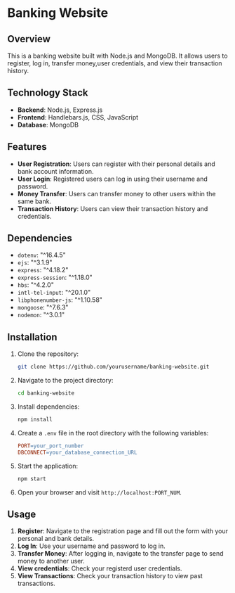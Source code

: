 # Banking Website

## Overview

This is a banking website built with Node.js and MongoDB. It allows users to register, log in, transfer money,user credentials, and view their transaction history.

## Technology Stack

- **Backend**: Node.js, Express.js
- **Frontend**: Handlebars.js, CSS, JavaScript
- **Database**: MongoDB

## Features

- **User Registration**: Users can register with their personal details and bank account information.
- **User Login**: Registered users can log in using their username and password.
- **Money Transfer**: Users can transfer money to other users within the same bank.
- **Transaction History**: Users can view their transaction history and credentials.

## Dependencies

- `dotenv`: "^16.4.5"
- `ejs`: "^3.1.9"
- `express`: "^4.18.2"
- `express-session`: "^1.18.0"
- `hbs`: "^4.2.0"
- `intl-tel-input`: "^20.1.0"
- `libphonenumber-js`: "^1.10.58"
- `mongoose`: "^7.6.3"
- `nodemon`: "^3.0.1"

## Installation

1. Clone the repository:
   ```bash
   git clone https://github.com/yourusername/banking-website.git
2. Navigate to the project directory:
   ```bash
   cd banking-website
3. Install dependencies:
   ```bash
   npm install
4. Create a `.env` file in the root directory with the following variables:
   ```makefile
   PORT=your_port_number
   DBCONNECT=your_database_connection_URL
5. Start the application:
   ```bash
   npm start
6. Open your browser and visit `http://localhost:PORT_NUM`.

## Usage

1. **Register**: Navigate to the registration page and fill out the form with your personal and bank details.
2. **Log In**: Use your username and password to log in.
3. **Transfer Money**: After logging in, navigate to the transfer page to send money to another user.
4. **View credentials**: Check your registerd user credentials.
5. **View Transactions**: Check your transaction history to view past transactions.
